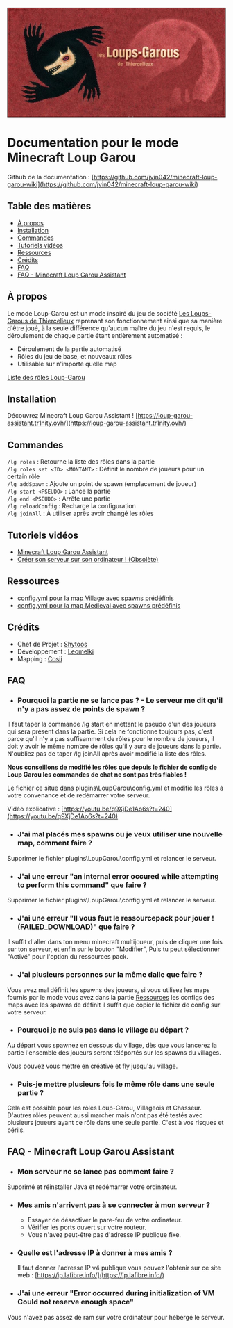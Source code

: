 ![alt text](banner.jpg)

# Documentation pour le mode Minecraft Loup Garou

Github de la documentation : [https://github.com/jvin042/minecraft-loup-garou-wiki](https://github.com/jvin042/minecraft-loup-garou-wiki)

## Table des matières

- [À propos](#à-propos)
- [Installation](#installation)
- [Commandes](#commandes)
- [Tutoriels vidéos](#tutoriels-vidéos)
- [Ressources](#ressources)
- [Crédits](#crédits)
- [FAQ](#faq)
- [FAQ - Minecraft Loup Garou Assistant](#faq---version-autoh%C3%A9berg%C3%A9-de-tr1nity)


## À propos

Le mode Loup-Garou est un mode inspiré du jeu de société [Les Loups-Garous de Thiercelieux](https://fr.wikipedia.org/wiki/Les_Loups-garous_de_Thiercelieux) reprenant son fonctionnement ainsi que sa manière d'être joué, à la seule différence qu'aucun maître du jeu n'est requis, le déroulement de chaque partie étant entièrement automatisé :

- Déroulement de la partie automatisé
- Rôles du jeu de base, et nouveaux rôles
- Utilisable sur n'importe quelle map

[Liste des rôles Loup-Garou](http://bit.ly/30lDmqw)

## Installation

Découvrez Minecraft Loup Garou Assistant !
[https://loup-garou-assistant.tr1nity.ovh/](https://loup-garou-assistant.tr1nity.ovh/)


## Commandes

`/lg roles` : Retourne la liste des rôles dans la partie  
`/lg roles set <ID> <MONTANT>` : Définit le nombre de joueurs pour un certain rôle  
`/lg addSpawn` : Ajoute un point de spawn (emplacement de joueur)  
`/lg start <PSEUDO>` : Lance la partie  
`/lg end <PSEUDO>` : Arrête une partie  
`/lg reloadConfig` : Recharge la configuration  
`/lg joinAll` : À utiliser après avoir changé les rôles

## Tutoriels vidéos

- [Minecraft Loup Garou Assistant](https://youtu.be/QlCka8WrJYU) 
- [Créer son serveur sur son ordinateur ! (Obsolète)](https://www.youtube.com/watch?v=q9XjDe1Ao6s) 


## Ressources

- [config.yml pour la map Village avec spawns prédéfinis](https://raw.githubusercontent.com/jvin042/minecraft-loup-garou-assistant/master/ressources/maps/config-village.yml)
- [config.yml pour la map Medieval avec spawns prédéfinis](https://raw.githubusercontent.com/jvin042/minecraft-loup-garou-assistant/master/ressources/maps/config-medieval.yml)

## Crédits

- Chef de Projet : [Shytoos](https://twitter.com/shytoos_)
- Développement : [Leomelki](https://twitter.com/leomelki)
- Mapping : [Cosii](https://www.youtube.com/channel/UCwyOcA41QSk590fl9L0ys8A)

## FAQ

- ### Pourquoi la partie ne se lance pas ? - Le serveur me dit qu'il n'y a pas assez de points de spawn ?

Il faut taper la commande /lg start <PSEUDO> en mettant le pseudo d'un des joueurs qui sera présent dans la partie. Si cela ne fonctionne toujours pas, c'est parce qu'il n'y a pas suffisamment de rôles pour le nombre de joueurs, il doit y avoir le même nombre de rôles qu'il y aura de joueurs dans la partie. N'oubliez pas de taper /lg joinAll après avoir modifié la liste des rôles.

**Nous conseillons de modifié les rôles que depuis le fichier de config de Loup Garou les commandes de chat ne sont pas très fiables !**  

Le fichier ce situe dans plugins\LoupGarou\config.yml et modifié les rôles à votre convenance et de redémarrer votre serveur.

Vidéo explicative : [https://youtu.be/q9XjDe1Ao6s?t=240](https://youtu.be/q9XjDe1Ao6s?t=240)

- ### J'ai mal placés mes spawns ou je veux utiliser une nouvelle map, comment faire ?

Supprimer le fichier plugins\LoupGarou\config.yml et relancer le serveur.

- ### J'ai une erreur "an internal error occured while attempting to perform this command" que faire ?

Supprimer le fichier plugins\LoupGarou\config.yml et relancer le serveur.

- ### J'ai une erreur "Il vous faut le ressourcepack pour jouer ! (FAILED_DOWNLOAD)" que faire ?

Il suffit d'aller dans ton menu minecraft multijoueur, puis de cliquer une fois sur ton serveur, et enfin sur le bouton "Modifier", Puis tu peut sélectionner "Activé" pour l'option du ressources pack.

- ### J'ai plusieurs personnes sur la même dalle que faire ?

Vous avez mal définit les spawns des joueurs, si vous utilisez les maps fournis par le mode vous avez dans la partie [Ressources](#ressources) les configs des maps avec les spawns de définit il suffit que copier le fichier de config sur votre serveur.

- ### Pourquoi je ne suis pas dans le village au départ ?

Au départ vous spawnez en dessous du village, dès que vous lancerez la partie l'ensemble des joueurs seront téléportés sur les spawns du villages.

Vous pouvez vous mettre en créative et fly jusqu'au village.

- ### Puis-je mettre plusieurs fois le même rôle dans une seule partie ?

Cela est possible pour les rôles Loup-Garou, Villageois et Chasseur. D'autres rôles peuvent aussi marcher mais n'ont pas été testés avec plusieurs joueurs ayant ce rôle dans une seule partie. C'est à vos risques et périls.

## FAQ - Minecraft Loup Garou Assistant

- ### Mon serveur ne se lance pas comment faire ?

Supprimé et réinstaller Java et redémarrer votre ordinateur.

- ### Mes amis n'arrivent pas à se connecter à mon serveur ?

    - Essayer de désactiver le pare-feu de votre ordinateur.
    - Vérifier les ports ouvert sur votre routeur.
    - Vous n'avez peut-être pas d'adresse IP publique fixe.

- ### Quelle est l'adresse IP à donner à mes amis ?
    
    Il faut donner l'adresse IP v4 publique vous pouvez l'obtenir sur ce site web :
    [https://ip.lafibre.info/](https://ip.lafibre.info/)

- ### J'ai une erreur "Error occurred during initialization of VM Could not reserve enough space"

Vous n'avez pas assez de ram sur votre ordinateur pour hébergé le serveur.

